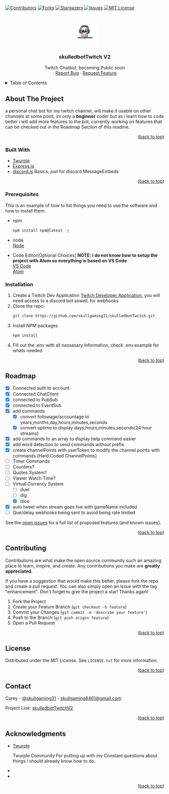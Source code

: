 <div id="top"></div>
<!--
*** Thanks for checking out the Best-README-Template. If you have a suggestion
*** that would make this better, please fork the repo and create a pull request
*** or simply open an issue with the tag "enhancement".
*** Don't forget to give the project a star!
*** Thanks again! Now go create something AMAZING! :D
-->

<!-- PROJECT SHIELDS -->
<!--
*** I'm using markdown "reference style" links for readability.
*** Reference links are enclosed in brackets [ ] instead of parentheses ( ).
*** See the bottom of this document for the declaration of the reference variables
*** for contributors-url, forks-url, etc. This is an optional, concise syntax you may use.
*** https://www.markdownguide.org/basic-syntax/#reference-style-links
-->
[![Contributors][contributors-shield]][contributors-url]
[![Forks][forks-shield]][forks-url]
[![Stargazers][stars-shield]][stars-url]
[![Issues][issues-shield]][issues-url]
[![MIT License][license-shield]][license-url]

<!-- PROJECT LOGO -->
<br />
<div align="center">
  <a href="https://github.com/skullgaming31/skulledbot">
    <img src="./src/assets/images/skulledbot.png" alt="Project Logo" width="80" height="80">
  </a>

<h3 align="center">skulledbotTwitch V2</h3>

  <p align="center">
    Twitch Chatbot, becoming Public soon<br>
    ·
    <a href="https://github.com/skullgaming31/skulledbotTwitch/issues">Report Bug</a>
    ·
    <a href="https://github.com/skullgaming31/skulledbotTwitch/issues">Request Feature</a>
  </p>
</div>

<!-- TABLE OF CONTENTS -->
<details>
  <summary>Table of Contents</summary>
  <ol>
    <li>
      <a href="#about-the-project">About The Project</a>
      <ul>
        <li><a href="#built-with">Built With</a></li>
      </ul>
    </li>
    <li>
      <a href="#getting-started">Getting Started</a>
      <ul>
        <li><a href="#prerequisites">Prerequisites</a></li>
        <li><a href="#installation">Installation</a></li>
      </ul>
    </li>
    <li><a href="#usage">Usage</a></li>
    <li><a href="#roadmap">Roadmap</a></li>
    <li><a href="#contributing">Contributing</a></li>
    <li><a href="#license">License</a></li>
    <li><a href="#contact">Contact</a></li>
    <li><a href="#acknowledgments">Acknowledgments</a></li>
  </ol>
</details>

<!-- ABOUT THE PROJECT -->
## About The Project

<!-- [![Product Name Screen Shot][product-screenshot]](https://example.com) -->

a personal chat bot for my twitch channel, will make it usable on other channels at some point, im only a <strong>beginner</strong> coder but as i learn how to code better i will add more features to the bot, currently working on features that can be checked out in the Roadmap Section of this readme.

<p align="right">(<a href="#top">back to top</a>)</p>

### Built With

* [Twurple](https://twurple.js.org/)
* [Express.js](https://expressjs.com/)
* [discord.js](https://discord.js.org/) Basics, just for discord MessageEmbeds

<p align="right">(<a href="#top">back to top</a>)</p>

<!-- GETTING STARTED -->
<!-- ## Getting Started -->

<!-- This is an example of how you may give instructions on setting up your project locally.
To get a local copy up and running follow these simple example steps. -->

### Prerequisites

This is an example of how to list things you need to use the software and how to install them.
* npm
  ```sh
  npm install npm@latest -g
  ```
* node<br>
  [Node](https://nodejs.org)
  
* Code Editor[Optional Choices] <strong>NOTE: i do not know how to setup the project with Atom so everything is based on VS Code</strong><br>
  [VS Code](https://code.visualstudio.com)<br>
  [Atom](https://atom.io)<br>

### Installation

1. Create a Twitch Dev Application [Twitch Developer Application](https://dev.twitch.tv/console), you will need access to a discord bot aswell, for webhooks
2. Clone the repo
   ```sh
   git clone https://github.com/skullgaming31/skulledbotTwitch.git
   ```
3. Install NPM packages
   ```sh
   npm install
   ```
4. Fill out the .env with all nessasary Information, check .env.example for whats needed

<p align="right">(<a href="#top">back to top</a>)</p>

<!-- USAGE EXAMPLES -->
<!-- ## Usage

<p align="right">(<a href="#top">back to top</a>)</p> -->

<!-- ROADMAP -->
## Roadmap

* [x] Connected auth to account
* [x] Connected ChatClient
* [x] connected to PubSub
* [x] connected to EventSub
* [x] add commands
  * [x] convert followage/accountage to years,months,day,hours,minutes,seconds
  * [x] convert uptime to display days,hours,minutes,seconds(24 hour streams)
* [x] add commands to an array to display help command easier
* [x] add word detection to send commands without prefix
* [x] create channelPoints with userToken to modify the channel points with commands [Hard Coded ChannelPoints]
* [ ] Timer Commands
* [ ] Counters?
* [ ] Quotes System?
* [ ] Viewer Watch Time?
* [ ] Virtual Currency System
  * [ ] duel
  * [ ] dig
  * [x] dice
* [x] auto tweet when stream goes live with gameName included
* [ ] Que/delay webhooks being sent to avoid being rate limited

See the [open issues](https://github.com/skullgaming31/skulledbotTwitch/issues) for a full list of proposed features (and known issues).

<p align="right">(<a href="#top">back to top</a>)</p>

<!-- CONTRIBUTING -->
## Contributing

Contributions are what make the open source community such an amazing place to learn, inspire, and create. Any contributions you make are **greatly appreciated**.

If you have a suggestion that would make this better, please fork the repo and create a pull request. You can also simply open an issue with the tag "enhancement".
Don't forget to give the project a star! Thanks again!

1. Fork the Project
2. Create your Feature Branch (`git checkout -b feature`)
3. Commit your Changes (`git commit -m 'describe your feature'`)
4. Push to the Branch (`git push origin feature`)
5. Open a Pull Request

<p align="right">(<a href="#top">back to top</a>)</p>

<!-- LICENSE -->
## License

Distributed under the MIT License. See `LICENSE.txt` for more information.

<p align="right">(<a href="#top">back to top</a>)</p>

<!-- CONTACT -->
## Contact

Corey - [@skullgaming31](https://twitter.com/skullgaming31) - skullgaming8461@gmail.com

Project Link: [skulledbotTwitchV2](https://github.com/skullgaming31/skulledbotTwitch)

<p align="right">(<a href="#top">back to top</a>)</p>

<!-- ACKNOWLEDGMENTS -->
## Acknowledgments

* [Twurple](https://twurple.js.org/) <p>Twurple Community For putting up with my Constant questions about things i should already know how to do.</p>
* []()
* []()

<p align="right">(<a href="#top">back to top</a>)</p>

<!-- MARKDOWN LINKS & IMAGES -->
<!-- https://www.markdownguide.org/basic-syntax/#reference-style-links -->
[contributors-shield]: https://img.shields.io/github/contributors/SkullGaming31/skulledbotTwitch.svg?style=for-the-badge
[contributors-url]: https://github.com/SkullGaming31/skullbotTwitch/graphs/contributors
[forks-shield]: https://img.shields.io/github/forks/SkullGaming31/skulledbotTwitch.svg?style=for-the-badge
[forks-url]: https://github.com/SkullGaming31/skulledbotTwitch/network/members
[stars-shield]: https://img.shields.io/github/stars/SkullGaming31/skulledbotTwitch.svg?style=for-the-badge
[stars-url]: https://github.com/SkullGaming31/skulledbotTwitch/stargazers
[issues-shield]: https://img.shields.io/github/issues/SkullGaming31/skulledbotTwitch.svg?style=for-the-badge
[issues-url]: https://github.com/SkullGaming31/skulledbotTwitch/issues
[license-shield]: https://img.shields.io/github/license/SkullGaming31/skulledbotTwitch.svg?style=for-the-badge
[license-url]: https://github.com/SkullGaming31/skulledbotTwitch/blob/master/LICENSE
[product-screenshot]: images/screenshot.png

<!--
Here are some ideas to get you started:

- 🔭 I’m currently working on ...
- 🌱 I’m currently learning ...
- 👯 I’m looking to collaborate on ...
- 🤔 I’m looking for help with ...
- 💬 Ask me about ...
- 📫 How to reach me: ...
- 😄 Pronouns: ...
- ⚡ Fun fact: ...
-->
